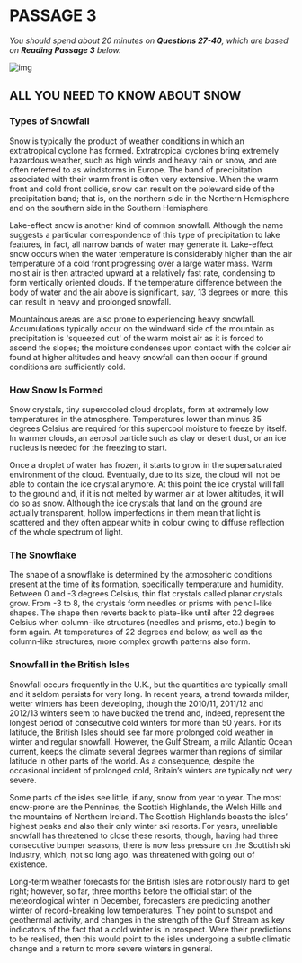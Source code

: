 # PASSAGE 3

*You should spend about 20 minutes on **Questions 27-40**, which are based on **Reading Passage 3** below.*

![img](https://iotcdn.oss-ap-southeast-1.aliyuncs.com/2020-11/ALL%20YOU%20NEED%20TO%20KNOW%20ABOUT%20SNOW.jpg)

## ALL YOU NEED TO KNOW ABOUT SNOW

### Types of Snowfall

Snow is typically the product of weather conditions in which an extratropical cyclone has formed. Extratropical cyclones bring extremely hazardous weather, such as high winds and heavy rain or snow, and are often referred to as windstorms in Europe. The band of precipitation associated with their warm front is often very extensive. When the warm front and cold front collide, snow can result on the poleward side of the precipitation band; that is, on the northern side in the Northern Hemisphere and on the southern side in the Southern Hemisphere.

Lake-effect snow is another kind of common snowfall. Although the name suggests a particular correspondence of this type of precipitation to lake features, in fact, all narrow bands of water may generate it. Lake-effect snow occurs when the water temperature is considerably higher than the air temperature of a cold front progressing over a large water mass. Warm moist air is then attracted upward at a relatively fast rate, condensing to form vertically oriented clouds. If the temperature difference between the body of water and the air above is significant, say, 13 degrees or more, this can result in heavy and prolonged snowfall.

Mountainous areas are also prone to experiencing heavy snowfall. Accumulations typically occur on the windward side of the mountain as precipitation is 'squeezed out' of the warm moist air as it is forced to ascend the slopes; the moisture condenses upon contact with the colder air found at higher altitudes and heavy snowfall can then occur if ground conditions are sufficiently cold.

### How Snow Is Formed

Snow crystals, tiny supercooled cloud droplets, form at extremely low temperatures in the atmosphere. Temperatures lower than minus 35 degrees Celsius are required for this supercool moisture to freeze by itself. In warmer clouds, an aerosol particle such as clay or desert dust, or an ice nucleus is needed for the freezing to start.

Once a droplet of water has frozen, it starts to grow in the supersaturated environment of the cloud. Eventually, due to its size, the cloud will not be able to contain the ice crystal anymore. At this point the ice crystal will fall to the ground and, if it is not melted by warmer air at lower altitudes, it will do so as snow. Although the ice crystals that land on the ground are actually transparent, hollow imperfections in them mean that light is scattered and they often appear white in colour owing to diffuse reflection of the whole spectrum of light.

### The Snowflake

The shape of a snowflake is determined by the atmospheric conditions present at the time of its formation, specifically temperature and humidity. Between 0 and -3 degrees Celsius, thin flat crystals called planar crystals grow. From -3 to 8, the crystals form needles or prisms with pencil-like shapes. The shape then reverts back to plate-like until after 22 degrees Celsius when column-like structures (needles and prisms, etc.) begin to form again. At temperatures of 22 degrees and below, as well as the column-like structures, more complex growth patterns also form.

### Snowfall in the British Isles

Snowfall occurs frequently in the U.K., but the quantities are typically small and it seldom persists for very long. In recent years, a trend towards milder, wetter winters has been developing, though the 2010/11, 2011/12 and 2012/13 winters seem to have bucked the trend and, indeed, represent the longest period of consecutive cold winters for more than 50 years. For its latitude, the British Isles should see far more prolonged cold weather in winter and regular snowfall. However, the Gulf Stream, a mild Atlantic Ocean current, keeps the climate several degrees warmer than regions of similar latitude in other parts of the world. As a consequence, despite the occasional incident of prolonged cold, Britain’s winters are typically not very severe.

Some parts of the isles see little, if any, snow from year to year. The most snow-prone are the Pennines, the Scottish Highlands, the Welsh Hills and the mountains of Northern Ireland. The Scottish Highlands boasts the isles’ highest peaks and also their only winter ski resorts. For years, unreliable snowfall has threatened to close these resorts, though, having had three consecutive bumper seasons, there is now less pressure on the Scottish ski industry, which, not so long ago, was threatened with going out of existence.

Long-term weather forecasts for the British Isles are notoriously hard to get right; however, so far, three months before the official start of the meteorological winter in December, forecasters are predicting another winter of record-breaking low temperatures. They point to sunspot and geothermal activity, and changes in the strength of the Gulf Stream as key indicators of the fact that a cold winter is in prospect. Were their predictions to be realised, then this would point to the isles undergoing a subtle climatic change and a return to more severe winters in general.